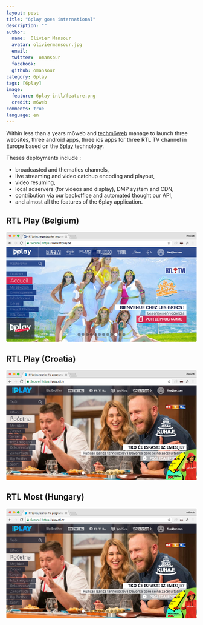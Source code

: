 ```yaml
---
layout: post
title: "6play goes international"
description: ""
author:
  name:  Olivier Mansour
  avatar: oliviermansour.jpg
  email:
  twitter:  omansour
  facebook:
  github: omansour
category: 6play
tags: [6play]
image:
  feature: 6play-intl/feature.png
  credit: m6web
comments: true
language: en
---
```



Within less than a years m6web and [techm6web](https://twitter.com/TechM6Web) manage to launch three websites, three android apps, three ios apps for three RTL TV channel in Europe based on the [6play](https://www.6play.fr) technology. 

Theses deployments include : 

* broadcasted and thematics channels,
* live streaming and video catchup encoding and playout,
* video resuming,
* local adservers (for videos and display), DMP system and CDN,
* contribution via our backoffice and automated thought our API,
* and almost all the features of the 6play application.

## RTL Play (Belgium)

![RTL Play Belgium](/images/posts/6play-intl/rtl_play_be.png)

## RTL Play (Croatia)

![RTL Play Croatia](/images/posts/6play-intl/rtl_play_hr.png)

## RTL Most (Hungary)

![RTL Play Croatia](/images/posts/6play-intl/rtl_play_hr.png)